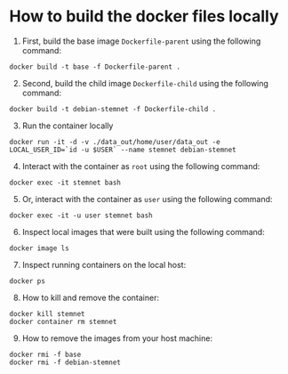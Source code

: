 # How to build the docker files locally 
1. First, build the base image `Dockerfile-parent` using the following command: 
```
docker build -t base -f Dockerfile-parent .
```
2. Second, build the child image `Dockerfile-child` using the following command:
```
docker build -t debian-stemnet -f Dockerfile-child .
```
3. Run the container locally 
```
docker run -it -d -v ./data_out/home/user/data_out -e LOCAL_USER_ID=`id -u $USER` --name stemnet debian-stemnet
```
4. Interact with the container as `root` using the following command:
```
docker exec -it stemnet bash
```
5. Or, interact with the container as `user` using the following command: 
```
docker exec -it -u user stemnet bash
```
6. Inspect local images that were built using the following command: 
```
docker image ls
```
7. Inspect running containers on the local host:
```
docker ps
```
8. How to kill and remove the container:
```
docker kill stemnet
docker container rm stemnet
```
9. How to remove the images from your host machine:
```
docker rmi -f base
docker rmi -f debian-stemnet
```
